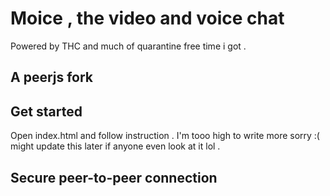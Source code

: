 # Moice , the video and voice chat

Powered by THC and  much of quarantine free time i got . 

## A peerjs fork   

## Get started 

Open index.html and follow instruction . I'm tooo high to write more sorry :( might update this later if anyone even look at it lol . 


## Secure peer-to-peer connection 










